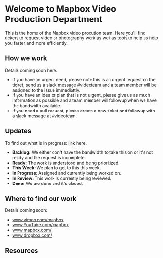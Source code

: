 # Welcome to Mapbox Video Production Department
This is the home of the Mapbox video prodution team. 
Here you'll find tickets to request video or photography work as well as tools to help us help you faster and more efficiently.

## How we work
Details coming soon here.
- If you have an urgent need, please note this is an urgent request on the ticket, send us a slack message #videoteam and a team member will be assigned to the issue immediattly. 
- If you have an idea or plan that is not urgent, please give us as much information as possible and a team member will followup when we have the bandwidth available.
- If you need a pull request, please create a new ticket and followup with a slack message at #videoteam.

## Updates
To find out what is in progress: link here.
- **Backlog:** We either don't have the bandwidth to take this on or it's not ready and the request is incomplete.
- **Ready:** The work is understood and being prioritized.
- **This Week:** We plan to get to this this week.
- **In Progress:** Assigned and currently being worked on. 
- **In Review:** This work is currently being reviewed.
- **Done:** We are done and it's closed. 
  
## Where to find our work
Details coming soon:
- www.vimeo.com/mapbox
- www.YouTube.com/mapbox
- www.mapbox.com/
- www.dropbox.com/

## Resources

